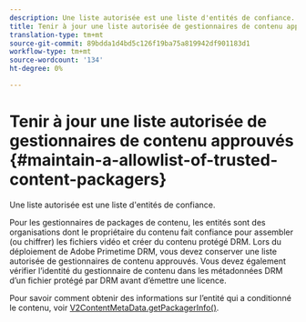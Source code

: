 ```yaml
---
description: Une liste autorisée est une liste d'entités de confiance.
title: Tenir à jour une liste autorisée de gestionnaires de contenu approuvés
translation-type: tm+mt
source-git-commit: 89bdda1d4bd5c126f19ba75a819942df901183d1
workflow-type: tm+mt
source-wordcount: '134'
ht-degree: 0%

---
```



# Tenir à jour une liste autorisée de gestionnaires de contenu approuvés {#maintain-a-allowlist-of-trusted-content-packagers}

Une liste autorisée est une liste d&#39;entités de confiance.

Pour les gestionnaires de packages de contenu, les entités sont des organisations dont le propriétaire du contenu fait confiance pour assembler (ou chiffrer) les fichiers vidéo et créer du contenu protégé DRM. Lors du déploiement de Adobe Primetime DRM, vous devez conserver une liste autorisée de gestionnaires de contenu approuvés. Vous devez également vérifier l’identité du gestionnaire de contenu dans les métadonnées DRM d’un fichier protégé par DRM avant d’émettre une licence.

Pour savoir comment obtenir des informations sur l’entité qui a conditionné le contenu, voir [V2ContentMetaData.getPackagerInfo()](https://help.adobe.com/en_US/primetime/api/drm-apis/server/javadocs-flashaccess-pro/com/adobe/flashaccess/sdk/media/drm/keys/v2/V2ContentMetaData.html#getPackagerInfo()).
